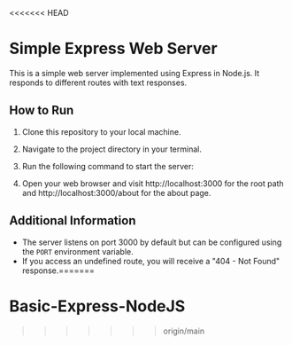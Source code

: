 <<<<<<< HEAD
# Simple Express Web Server

This is a simple web server implemented using Express in Node.js. It responds to different routes with text responses.

## How to Run

1. Clone this repository to your local machine.
2. Navigate to the project directory in your terminal.
3. Run the following command to start the server:


4. Open your web browser and visit http://localhost:3000 for the root path and http://localhost:3000/about for the about page.

## Additional Information

- The server listens on port 3000 by default but can be configured using the `PORT` environment variable.
- If you access an undefined route, you will receive a "404 - Not Found" response.=======
# Basic-Express-NodeJS
>>>>>>> origin/main

